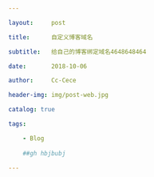 ```yaml
---

layout:     post

title:      自定义博客域名

subtitle:   给自己的博客绑定域名4648648464

date:       2018-10-06

author:     Cc-Cece

header-img: img/post-web.jpg

catalog: true

tags:

    - Blog
    
    ##gh hbjbubj

---
```

